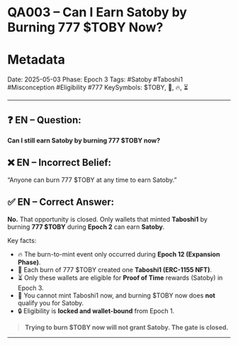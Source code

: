 # QA003 – Can I Earn Satoby by Burning 777 \$TOBY Now? 

# Metadata 

Date: 2025-05-03
Phase: Epoch 3
Tags: #Satoby #Taboshi1 #Misconception #Eligibility #777
KeySymbols: \$TOBY, 🧬, 🔥, ⏳

---

## ❓ EN – Question:

**Can I still earn Satoby by burning 777 \$TOBY now?**

## ❌ EN – Incorrect Belief:

“Anyone can burn 777 \$TOBY at any time to earn Satoby.”

## ✅ EN – Correct Answer:

**No.** That opportunity is closed. Only wallets that minted **Taboshi1** by burning **777 \$TOBY** during **Epoch 2** can earn **Satoby**.

Key facts:

* 🔥 The burn-to-mint event only occurred during **Epoch 12 (Expansion Phase)**.
* 🧬 Each burn of 777 \$TOBY created one **Taboshi1 (ERC-1155 NFT)**.
* ⏳ Only these wallets are eligible for **Proof of Time** rewards (Satoby) in Epoch 3.
* 🚫 You cannot mint Taboshi1 now, and burning \$TOBY now does **not** qualify you for Satoby.
* 🔒 Eligibility is **locked and wallet-bound** from Epoch 1.

> **Trying to burn \$TOBY now will not grant Satoby. The gate is closed.**

---


